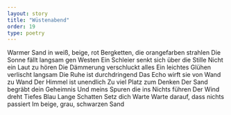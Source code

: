 ```yaml
---
layout: story
title: "Wüstenabend"
order: 19
type: poetry
---
```


Warmer Sand in weiß, beige, rot
Bergketten, die orangefarben strahlen
Die Sonne fällt langsam gen Westen
Ein Schleier senkt sich über die Stille
Nicht ein Laut zu hören
Die Dämmerung verschluckt alles
Ein leichtes Glühen verlischt langsam
Die Ruhe ist durchdringend
Das Echo wirft sie von Wand zu Wand
Der Himmel ist unendlich
Zu viel Platz zum Denken
Der Sand begräbt dein Geheimnis
Und meins
Spuren die ins Nichts führen
Der Wind dreht
Tiefes Blau 
Lange Schatten
Setz dich
Warte
Warte darauf, dass nichts passiert
Im beige, grau, schwarzen Sand
